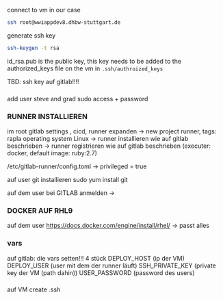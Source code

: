 
connect to vm in our case 
```bash
ssh root@wwiappdev8.dhbw-stuttgart.de
```

generate ssh key 
```bash
ssh-keygen -t rsa
```
id_rsa.pub is the public key, this key needs to be added to the authorized_keys file on the vm in `.ssh/authroized_keys`

TBD: ssh key auf gitlab!!!!


###
add user steve and grad sudo access + password

### RUNNER INSTALLIEREN
im root
gitlab settings , cicd, runner expanden
-> new project runner, tags: rapla
operating system Linux 
-> runner installieren wie auf gitlab beschrieben
-> runner registrieren wie auf gitlab beschrieben (executer: docker, default image: ruby:2.7)

/etc/gitlab-runner/config.toml -> privileged = true


auf user git installieren 
sudo yum install git


auf dem user bei GITLAB anmelden
-> 


### DOCKER AUF RHL9
auf dem user
https://docs.docker.com/engine/install/rhel/
-> passt alles


### vars
auf gitlab: 
die vars setten!!!
4 stück
DEPLOY_HOST (ip der VM)
DEPLOY_USER (user mit dem der runner läuft)
SSH_PRIVATE_KEY (private key der VM (path dahin))
USER_PASSWORD (password des users)



### 
auf VM
create .ssh 







```bash

```


```bash

```


```bash

```


```bash

```

```bash

```


```bash

```

```bash

```


```bash

```



